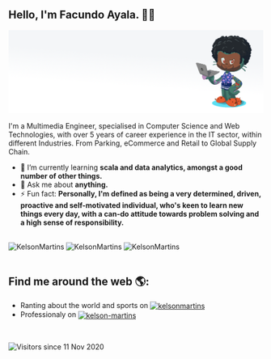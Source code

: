 ## Hello, I'm Facundo Ayala. 👋🏾

<img src="https://raw.githubusercontent.com/KelsonMartins/KelsonMartins/main/gh-header-image-cropped.png" alt="top banner">

I'm a Multimedia Engineer, specialised in Computer Science and Web Technologies, with over 5 years of career experience in the IT sector, within different Industries. From Parking, eCommerce and Retail to Global Supply Chain.

- 🌱 I’m currently learning **scala and data analytics, amongst a good number of other things.**
- 💬 Ask me about **anything.**
- ⚡ Fun fact: **Personally, I'm defined as being a very determined, driven, proactive and self-motivated individual, who's keen to learn new things every day, with a can-do attitude towards problem solving and a high sense of responsibility.**

<br/>

<div>
    <img src="https://github-readme-stats.vercel.app/api?username=KelsonMartins&show_icons=true&theme=dark&hide_border=true"
        alt="KelsonMartins" width="35%" />
    <img src="https://github-readme-stats.vercel.app/api/top-langs/?username=KelsonMartins&layout=compact&hide=html&theme=dark&hide_border=true"
        alt="KelsonMartins" width="29%" />
    <img src="https://github-readme-streak-stats.herokuapp.com?user=kelsonmartins&theme=dark&hide_border=true&date_format=M%20j%5B%2C%20Y%5D"
        alt="KelsonMartins" width="35%" />
<div />
  
<br/>
  
## Find me around the web 🌎:
- Ranting about the world and sports on <a href="https://twitter.com/kelsonmartins" target="blank"><img align="center" src="https://raw.githubusercontent.com/rahuldkjain/github-profile-readme-generator/master/src/images/icons/Social/twitter.svg" alt="kelsonmartins" height="15" width="20" /></a>
- Professionaly on <a href="https://linkedin.com/in/kelson-martins" target="blank"><img align="center" src="https://raw.githubusercontent.com/rahuldkjain/github-profile-readme-generator/master/src/images/icons/Social/linked-in-alt.svg" alt="kelson-martins" height="15" width="20" /> <i class="ri-linkedin-box-fill"></i> </a>

<br/>
  
![Visitors since 11 Nov 2020](http://estruyf-github.azurewebsites.net/api/VisitorHit?user=KelsonMartins&repo=KelsonMartins&countColor=%237B1E7A)
